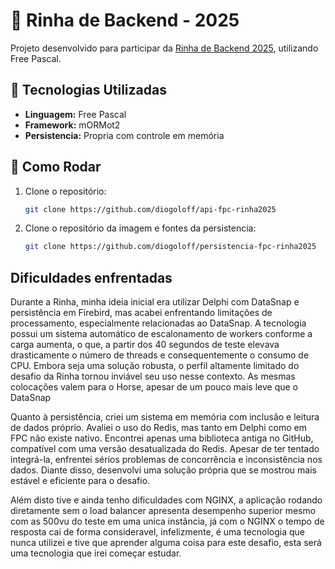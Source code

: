 # 🥊 Rinha de Backend - 2025

Projeto desenvolvido para participar da [Rinha de Backend 2025](https://github.com/zanfranceschi/rinha-de-backend-2025), utilizando Free Pascal.

## 🚀 Tecnologias Utilizadas

- **Linguagem:** Free Pascal  
- **Framework:** mORMot2  
- **Persistencia:** Propria com controle em memória

## 📄 Como Rodar

1. Clone o repositório:
   ```bash
   git clone https://github.com/diogoloff/api-fpc-rinha2025

2. Clone o repositório da imagem e fontes da persistencia:
   ```bash
   git clone https://github.com/diogoloff/persistencia-fpc-rinha2025

## Dificuldades enfrentadas

Durante a Rinha, minha ideia inicial era utilizar Delphi com DataSnap e persistência em Firebird, mas acabei enfrentando limitações de processamento, especialmente relacionadas ao DataSnap. A tecnologia possui um sistema automático de escalonamento de workers conforme a carga aumenta, o que, a partir dos 40 segundos de teste elevava drasticamente o número de threads e consequentemente o consumo de CPU. Embora seja uma solução robusta, o perfil altamente limitado do desafio da Rinha tornou inviável seu uso nesse contexto. As mesmas colocações valem para o Horse, apesar de um pouco mais leve que o DataSnap

Quanto à persistência, criei um sistema em memória com inclusão e leitura de dados próprio. Avaliei o uso do Redis, mas tanto em Delphi como em FPC não existe nativo. Encontrei apenas uma biblioteca antiga no GitHub, compatível com uma versão desatualizada do Redis. Apesar de ter tentado integrá-la, enfrentei sérios problemas de concorrência e inconsistência nos dados. Diante disso, desenvolvi uma solução própria que se mostrou mais estável e eficiente para o desafio.

Além disto tive e ainda tenho dificuldades com NGINX, a aplicação rodando diretamente sem o load balancer apresenta desempenho superior mesmo com as 500vu do teste em uma unica instância, já com o NGINX o tempo de resposta cai de forma consideravel, infelizmente, é uma tecnologia que nunca utilizei e tive que aprender alguma coisa para este desafio, esta será uma tecnologia que irei começar estudar.
